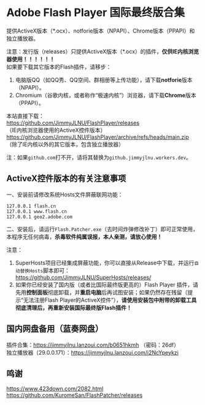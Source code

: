 # Adobe Flash Player 国际最终版合集
提供ActiveX版本（*.ocx）、notforie版本（NPAPI）、Chrome版本（PPAPI）和独立播放器。

注意：发行版（releases）只提供ActiveX版本（*.ocx）的插件，**仅供IE内核浏览器使用！！！！！！**  
如果要下载其它版本的Flash插件，请移步：  
1. 电脑版QQ（如QQ秀、QQ空间、群相册等上传功能），请下载**notforie**版本（NPAPI）。  
2. Chromium（谷歌内核，或者称作“极速内核”）浏览器，请下载**Chrome**版本（PPAPI）。  

本站直接下载：  
https://github.com/JimmyJLNU/FlashPlayer/releases  
（IE内核浏览器使用的ActiveX控件版本）  
https://github.com/JimmyJLNU/FlashPlayer/archive/refs/heads/main.zip  
（除了IE内核以外的其它版本，包含独立播放器）  

注：如果`github.com`打不开，请将其替换为`github.jimmyjlnu.workers.dev`。

##  ActiveX控件版本的有关注意事项

一、安装前请修改系统Hosts文件屏蔽联网功能：  

`127.0.0.1 flash.cn`  
`127.0.0.1 www.flash.cn`  
`127.0.0.1 geo2.adobe.com`  

二、安装后，请运行`Flash.Patcher.exe`（去时间炸弹修改补丁）即可正常使用，本程序无任何病毒，**杀毒软件纯属误报，本人亲测，请放心使用！**  

注意：
1. SuperHosts项目已经集成屏蔽功能，你可以直接从Release中下载，并运行`自动替换Hosts`脚本即可：  
   https://github.com/JimmyJLNU/SuperHosts/releases/  
2. 如果你已经安装了国内版（或者比国际最终版更高的）Flash Player 插件，请先用**控制面板**彻底卸载，并**重启电脑**后再试图安装；如果仍然存在残留（提示“无法注册Flash Player的ActiveX控件”），**请使用安装包中附带的卸载工具彻底清理后，再重新安装国际最终版Flash插件！**  


##  国内网盘备用（蓝奏网盘）
插件合集：https://jimmyjlnu.lanzoui.com/b0651hkmh （密码：26df）  
独立播放器（29.0.0.171）：https://jimmyjlnu.lanzoui.com/i2NcYpeykzi  

##  鸣谢
https://www.423down.com/2082.html  
https://github.com/KuromeSan/FlashPatcher/releases
